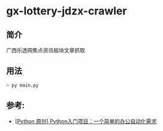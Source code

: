 # gx-lottery-jdzx-crawler

## 简介
广西乐透网焦点资讯板块文章抓取

## 用法
``` bash
> py main.py
```

## 参考:
- [[Python 原创] Python入门项目：一个简单的办公自动化需求](https://www.52pojie.cn/thread-1994769-1-1.html)
